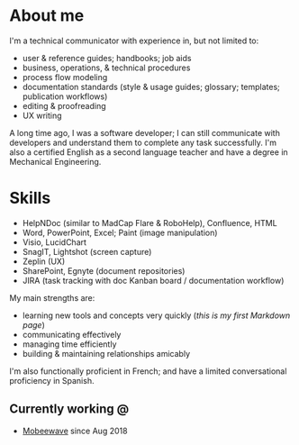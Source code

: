 # About me

I'm a technical communicator with experience in, but not limited to:
* user & reference guides; handbooks; job aids
* business, operations, & technical procedures
* process flow modeling
* documentation standards (style & usage guides; glossary; templates; publication workflows)
* editing & proofreading
* UX writing

A long time ago, I was a software developer; I can still communicate with developers and understand them to complete
any task successfully. I'm also a certified English as a second language teacher and have a degree in Mechanical
Engineering.

# Skills

* HelpNDoc (similar to MadCap Flare & RoboHelp), Confluence, HTML
* Word, PowerPoint, Excel; Paint (image manipulation)
* Visio, LucidChart
* SnagIT, Lightshot (screen capture)
* Zeplin (UX)
* SharePoint, Egnyte (document repositories)
* JIRA (task tracking with doc Kanban board / documentation workflow)

My main strengths are: 
* learning new tools and concepts very quickly (_this is my first Markdown page_)
* communicating effectively
* managing time efficiently
* building & maintaining relationships amicably

I'm also functionally proficient in French; and have a limited conversational proficiency in Spanish.

## Currently working @
* [Mobeewave](workhistory/mobeewave.md) since Aug 2018
